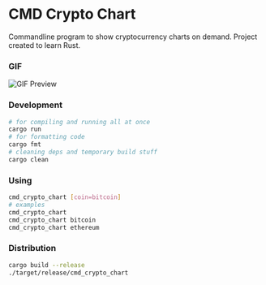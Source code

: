 # CMD Crypto Chart

Commandline program to show cryptocurrency charts on demand. Project created to learn Rust.

### GIF

![GIF Preview](https://user-images.githubusercontent.com/4047597/120104224-ff615980-c170-11eb-87bb-42e1f43be5e6.gif)

### Development

```sh
# for compiling and running all at once
cargo run
# for formatting code
cargo fmt
# cleaning deps and temporary build stuff
cargo clean
```

### Using

```sh
cmd_crypto_chart [coin=bitcoin]
# examples
cmd_crypto_chart
cmd_crypto_chart bitcoin
cmd_crypto_chart ethereum
```

### Distribution

```sh
cargo build --release
./target/release/cmd_crypto_chart
```
